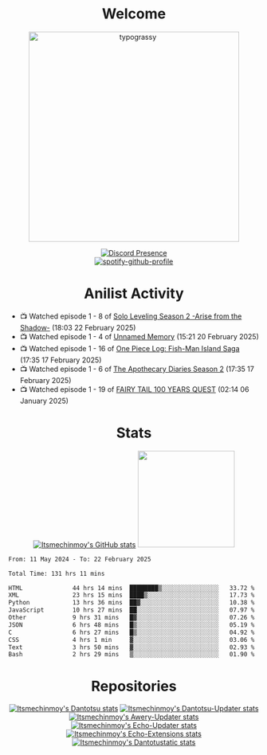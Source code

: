 <div align="center">

# Welcome
<a href="https://github.com/kawarimidoll/typograssy">
    <img alt="typograssy" src="https://typograssy.deno.dev/api?text=%E3%82%88%E3%81%86%E3%81%93%E3%81%9D%E3%81%BF%E3%81%AA%E3%81%95%E3%82%93%20-%20Itsmechinmoy--&&l0=none&l1=82d9d0&l2=027353&l3=038c4c&l4=01402e&bg=none&frame=none&speed=100&comment=" width="421.99">
</a>

[![Discord Presence](https://lanyard.cnrad.dev/api/523539866311720963?theme=dark&bg=Oe1116&animated=false&hideDiscrim=true&borderRadius=30px&hideActivity=whenNotUsed)](https://discord.com/users/523539866311720963)<br>
[![spotify-github-profile](https://spotify-github-profile.kittinanx.com/api/view?uid=31zczwoe3obxakjgkio7anubhkaq&cover_image=true&theme=novatorem&show_offline=true&background_color=121212&interchange=false&bar_color=53b14f&bar_color=ffffff&bar_color_cover=false)](https://spotify-github-profile.vercel.app/api/view?uid=31zczwoe3obxakjgkio7anubhkaq&redirect=true)
</div>

<div align="center">

# Anilist Activity
</div>
<!-- ANILIST_ACTIVITY:start -->

-   📺 Watched episode 1 - 8 of [Solo Leveling Season 2 -Arise from the Shadow-](https://anilist.co/anime/176496) (18:03 22 February 2025)
-   📺 Watched episode 1 - 4 of [Unnamed Memory](https://anilist.co/anime/158709) (15:21 20 February 2025)
-   📺 Watched episode 1 - 16 of [One Piece Log: Fish-Man Island Saga](https://anilist.co/anime/183423) (17:35 17 February 2025)
-   📺 Watched episode 1 - 6 of [The Apothecary Diaries Season 2](https://anilist.co/anime/176301) (17:35 17 February 2025)
-   📺 Watched episode 1 - 19 of [FAIRY TAIL 100 YEARS QUEST](https://anilist.co/anime/139095) (02:14 06 January 2025)

<!-- ANILIST_ACTIVITY:end -->
<div align="center">
    
# Stats
[![Itsmechinmoy's GitHub stats](https://github-readme-stats.vercel.app/api?username=itsmechinmoy&show_icons=true&theme=algolia)](https://github.com/anuraghazra/github-readme-stats)
<img src="https://github-readme-stackoverflow.vercel.app/?userID=25004176&theme=dark" height="194"/>
</div>
<!--START_SECTION:waka-->

```txt
From: 11 May 2024 - To: 22 February 2025

Total Time: 131 hrs 11 mins

HTML              44 hrs 14 mins  ████████▒░░░░░░░░░░░░░░░░   33.72 %
XML               23 hrs 15 mins  ████▒░░░░░░░░░░░░░░░░░░░░   17.73 %
Python            13 hrs 36 mins  ██▓░░░░░░░░░░░░░░░░░░░░░░   10.38 %
JavaScript        10 hrs 27 mins  ██░░░░░░░░░░░░░░░░░░░░░░░   07.97 %
Other             9 hrs 31 mins   █▓░░░░░░░░░░░░░░░░░░░░░░░   07.26 %
JSON              6 hrs 48 mins   █▒░░░░░░░░░░░░░░░░░░░░░░░   05.19 %
C                 6 hrs 27 mins   █▒░░░░░░░░░░░░░░░░░░░░░░░   04.92 %
CSS               4 hrs 1 min     ▓░░░░░░░░░░░░░░░░░░░░░░░░   03.06 %
Text              3 hrs 50 mins   ▓░░░░░░░░░░░░░░░░░░░░░░░░   02.93 %
Bash              2 hrs 29 mins   ▒░░░░░░░░░░░░░░░░░░░░░░░░   01.90 %
```

<!--END_SECTION:waka-->
<div align="center">

# Repositories
[![Itsmechinmoy's Dantotsu stats](https://github-readme-stats.vercel.app/api/pin/?username=itsmechinmoy&repo=dantotsu&show_icons=true&theme=algolia&description_lines_count=1)](https://github.com/itsmechinmoy/dantotsu)
[![Itsmechinmoy's Dantotsu-Updater stats](https://github-readme-stats.vercel.app/api/pin/?username=itsmechinmoy&repo=dantotsu-updater&show_icons=true&theme=algolia&description_lines_count=1)](https://github.com/itsmechinmoy/dantotsu-updater)
[![Itsmechinmoy's Awery-Updater stats](https://github-readme-stats.vercel.app/api/pin/?username=itsmechinmoy&repo=awery-updater&show_icons=true&theme=algolia&description_lines_count=1)](https://github.com/itsmechinmoy/awery-updater)
[![Itsmechinmoy's Echo-Updater stats](https://github-readme-stats.vercel.app/api/pin/?username=itsmechinmoy&repo=echo-updater&show_icons=true&theme=algolia&description_lines_count=1)](https://github.com/itsmechinmoy/echo-updater)
[![Itsmechinmoy's Echo-Extensions stats](https://github-readme-stats.vercel.app/api/pin/?username=itsmechinmoy&repo=echo-extensions&show_icons=true&theme=algolia&description_lines_count=1)](https://github.com/itsmechinmoy/echo-extensions)
[![Itsmechinmoy's Dantotustatic stats](https://github-readme-stats.vercel.app/api/pin/?username=itsmechinmoy&repo=dantotustatic&show_icons=true&theme=algolia&description_lines_count=1)](https://github.com/itsmechinmoy/dantotustatic)
</div>
